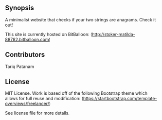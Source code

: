 ## Synopsis

A minimalist website that checks if your two strings are anagrams. Check it out!

This site is currently hosted on BitBalloon: (http://stoker-matilda-88782.bitballoon.com)

## Contributors

Tariq Patanam

## License

MIT License. Work is based off of the following Bootstrap theme which allows for full reuse and modification:
(https://startbootstrap.com/template-overviews/freelancer/)

See license file for more details.
